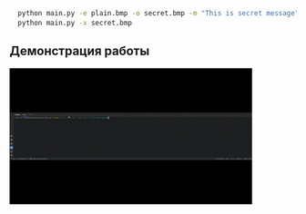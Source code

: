 ```bash
  python main.py -e plain.bmp -o secret.bmp -m "This is secret message"
  python main.py -x secret.bmp
```



## Демонстрация работы
![Alt Text](https://github.com/AnarCom/encr-labs/blob/main/LAB_7/LAB_7.gif)